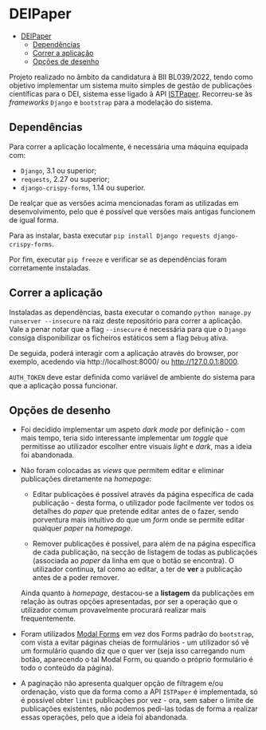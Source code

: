 # DEIPaper

- [DEIPaper](#deipaper)
  - [Dependências](#dependências)
  - [Correr a aplicação](#correr-a-aplicação)
  - [Opções de desenho](#opções-de-desenho)

Projeto realizado no âmbito da candidatura à BII BL039/2022, tendo como objetivo implementar um sistema muito simples de gestão de publicações científicas para o DEI, sistema esse ligado à API [ISTPaper](https://aduck.rnl.tecnico.ulisboa.pt/istpaper/swagger-ui/index.html). Recorreu-se às _frameworks_ `Django` e `bootstrap` para a modelação do sistema.

## Dependências

Para correr a aplicação localmente, é necessária uma máquina equipada com:

  - `Django`, 3.1 ou superior;
  - `requests`, 2.27 ou superior;
  - `django-crispy-forms`, 1.14 ou superior.

De realçar que as versões acima mencionadas foram as utilizadas em desenvolvimento, pelo que é possível que versões mais antigas funcionem de igual forma.

Para as instalar, basta executar `pip install Django requests django-crispy-forms`.

Por fim, executar `pip freeze` e verificar se as dependências foram corretamente instaladas.

## Correr a aplicação

Instaladas as dependências, basta executar o comando `python manage.py runserver --insecure` na raiz deste repositório para correr a aplicação.  
Vale a penar notar que a flag `--insecure` é necessária para que o `Django` consiga disponibilizar os ficheiros estáticos sem a flag `Debug` ativa.

De seguida, poderá interagir com a aplicação através do browser, por exemplo, acedendo via http://localhost:8000/ ou http://127.0.0.1:8000.

`AUTH_TOKEN` deve estar definida como variável de ambiente do sistema para que a aplicação possa funcionar.

## Opções de desenho

- Foi decidido implementar um aspeto _dark mode_ por definição - com mais tempo, teria sido interessante implementar um _toggle_ que permitisse ao utilizador escolher entre visuais _light_ e _dark_, mas a ideia foi abandonada.

- Não foram colocadas as _views_ que permitem editar e eliminar publicações diretamente na _homepage_:

  - Editar publicações é possível através da página específica de cada publicação - desta forma, o utilizador pode facilmente ver todos os detalhes do _paper_ que pretende editar antes de o fazer, sendo porventura mais intuitivo do que um _form_ onde se permite editar qualquer _paper_ na _homepage_.

  - Remover publicações é possível, para além de na página específica de cada publicação, na secção de listagem de todas as publicações (associada ao _paper_ da linha em que o botão se encontra). O utilizador continua, tal como ao editar, a ter de **ver** a publicação antes de a poder remover.
  
  Ainda quanto à _homepage_, destacou-se a **listagem** da publicações em relação às outras opções apresentadas, por ser a operação que o utilizador comum provavelmente procurará realizar mais frequentemente.

- Foram utilizados [Modal Forms](https://getbootstrap.com/docs/4.3/components/modal/#varying-modal-content) em vez dos Forms padrão do `bootstrap`, com vista a evitar páginas cheias de formulários - um utilizador só vê um formulário quando diz que o quer ver (seja isso carregando num botão, aparecendo o tal Modal Form, ou quando o próprio formulário é todo o conteúdo da página).

- A paginação não apresenta qualquer opção de filtragem e/ou ordenação, visto que da forma como a API `ISTPaper` é implementada, só é possível obter `limit` publicações por vez - ora, sem saber o limite de publicações existentes, não podemos pedi-las todas de forma a realizar essas operações, pelo que a ideia foi abandonada.
